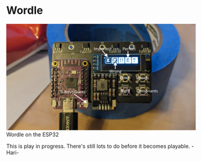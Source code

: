 # Wordle
![Photo showing the functions of the buttons on the board](misc/Instructions.png)
Wordle on the ESP32

This is play in progress.
There's still lots to do before it becomes playable.
-Hari-
